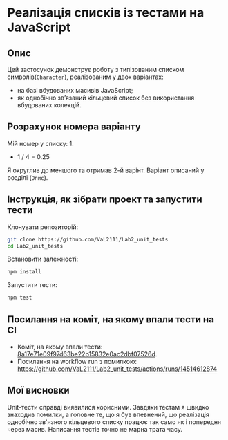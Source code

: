 # Реалізація списків із тестами на JavaScript

## Опис
Цей застосунок демонструє роботу з типізованим списком символів(`Character`), 
реалізованим у двох варіантах:
- на базі вбудованих масивів JavaScript;
- як однобічно зв’язаний кільцевий список без використання вбудованих колекцій.

## Розрахунок номера варіанту
Мій номер у списку: 1.
- 1 / 4 = 0.25

Я округлив до меншого та отримав 2-й варінт. Варіант описаний у розділі (`Опис`).

## Інструкція, як зібрати проект та запустити тести
Клонувати репозиторій:
``` bash
git clone https://github.com/VaL2111/Lab2_unit_tests
cd Lab2_unit_tests
```
Встановити залежності:
``` bash
npm install
```
Запустити тести:
``` bash
npm test
```
## Посилання на коміт, на якому впали тести на CI
- Коміт, на якому впали тести: [8a17e71e09f97d63be22b15832e0ac2dbf07526d](https://github.com/VaL2111/Lab2_unit_tests/commit/8a17e71e09f97d63be22b15832e0ac2dbf07526d).
- Посилання на workflow run з помилкою: https://github.com/VaL2111/Lab2_unit_tests/actions/runs/14514612874
## Мої висновки
Unit-тести справді виявилися корисними.
Завдяки тестам я швидко знаходив помилки, а головне те, що я був впевнений, 
що реалізація однобічно зв'язного кільцевого списку працює так само 
як і попередня через масив. Написання тестів точно не марна трата часу.